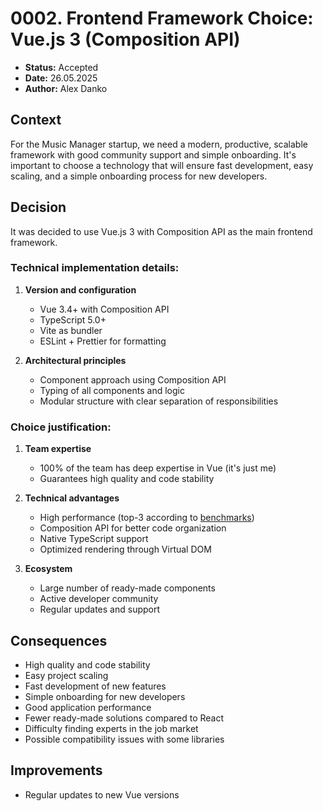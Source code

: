 # 0002. Frontend Framework Choice: Vue.js 3 (Composition API)

- **Status:** Accepted
- **Date:** 26.05.2025
- **Author:** Alex Danko

## Context

For the Music Manager startup, we need a modern, productive, scalable framework with good community support and simple onboarding. It's important to choose a technology that will ensure fast development, easy scaling, and a simple onboarding process for new developers.

## Decision

It was decided to use Vue.js 3 with Composition API as the main frontend framework.

### Technical implementation details:
1. **Version and configuration**
   - Vue 3.4+ with Composition API
   - TypeScript 5.0+
   - Vite as bundler
   - ESLint + Prettier for formatting

2. **Architectural principles**
   - Component approach using Composition API
   - Typing of all components and logic
   - Modular structure with clear separation of responsibilities

### Choice justification:

1. **Team expertise**
   - 100% of the team has deep expertise in Vue (it's just me)
   - Guarantees high quality and code stability

2. **Technical advantages**
   - High performance (top-3 according to [benchmarks](https://krausest.github.io/js-framework-benchmark/current.html))
   - Composition API for better code organization
   - Native TypeScript support
   - Optimized rendering through Virtual DOM

3. **Ecosystem**
   - Large number of ready-made components
   - Active developer community
   - Regular updates and support

## Consequences
- High quality and code stability
- Easy project scaling
- Fast development of new features
- Simple onboarding for new developers
- Good application performance
- Fewer ready-made solutions compared to React
- Difficulty finding experts in the job market
- Possible compatibility issues with some libraries

## Improvements
- Regular updates to new Vue versions 